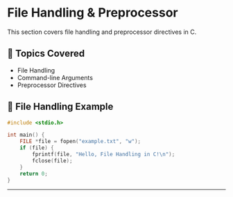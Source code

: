 # File Handling & Preprocessor  

This section covers file handling and preprocessor directives in C.  

## 📌 Topics Covered  

- File Handling  
- Command-line Arguments  
- Preprocessor Directives  

## 🔹 File Handling Example  

```c
#include <stdio.h>

int main() {
    FILE *file = fopen("example.txt", "w");
    if (file) {
        fprintf(file, "Hello, File Handling in C!\n");
        fclose(file);
    }
    return 0;
}
```

---
